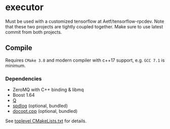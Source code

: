 # executor

Must be used with a customized tensorflow at Aetf/tensorflow-rpcdev.
Note that these two projects are tightly coupled together. Make sure to use latest commit from both projects.

## Compile
Requires `CMake 3.8` and modern compiler with c++17 support, e.g. `GCC 7.1` is minimum.

### Dependencies
- ZeroMQ with C++ binding & libmq
- Boost 1.64
- [Q](https://github.com/grantila/q)
- [spdlog](https://github.com/gabime/spdlog) (optional, bundled)
- [docopt.cpp](https://github.com/docopt/docopt.cpp) (optional, bundled)

See [toplevel CMakeLists.txt](CMakeLists.txt) for details.
